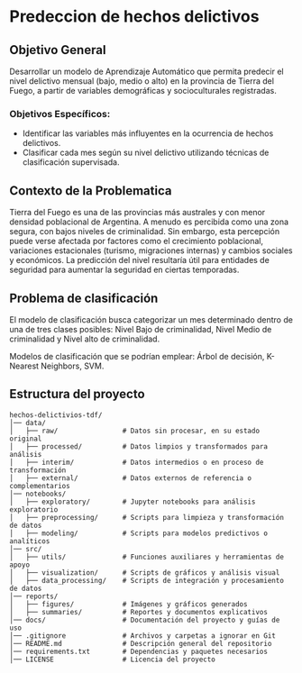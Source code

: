 
# Predeccion de hechos delictivos

## Objetivo General
Desarrollar un modelo de Aprendizaje Automático que permita predecir el nivel delictivo mensual (bajo, medio o alto) en la provincia de Tierra del Fuego, a partir de variables demográficas y socioculturales registradas.

### Objetivos Específicos:
- Identificar las variables más influyentes en la ocurrencia de hechos
delictivos.
- Clasificar cada mes según su nivel delictivo utilizando técnicas de
clasificación supervisada.


## Contexto de la Problematica
Tierra del Fuego es una de las provincias más australes y con menor densidad poblacional de Argentina. A menudo es percibida como una zona segura, con bajos niveles de criminalidad. Sin embargo, esta percepción puede verse afectada por factores como el crecimiento poblacional, variaciones estacionales (turismo, migraciones internas) y cambios sociales y económicos. La predicción del nivel resultaría útil para entidades de seguridad para aumentar la seguridad en ciertas temporadas.

## Problema de clasificación
El modelo de clasificación busca categorizar un mes determinado dentro de una de tres clases posibles: Nivel Bajo de criminalidad, Nivel Medio de criminalidad y Nivel alto de criminalidad.

Modelos de clasificación que se podrían emplear: Árbol de decisión, K-Nearest Neighbors, SVM.
## Estructura del proyecto

```text
hechos-delictivios-tdf/
│── data/
│   ├── raw/                # Datos sin procesar, en su estado original
│   ├── processed/          # Datos limpios y transformados para análisis
│   ├── interim/            # Datos intermedios o en proceso de transformación
│   ├── external/           # Datos externos de referencia o complementarios
│── notebooks/
│   ├── exploratory/        # Jupyter notebooks para análisis exploratorio
│   ├── preprocessing/      # Scripts para limpieza y transformación de datos
│   ├── modeling/           # Scripts para modelos predictivos o analíticos
│── src/
│   ├── utils/              # Funciones auxiliares y herramientas de apoyo
│   ├── visualization/      # Scripts de gráficos y análisis visual
│   ├── data_processing/    # Scripts de integración y procesamiento de datos
│── reports/
│   ├── figures/            # Imágenes y gráficos generados
│   ├── summaries/          # Reportes y documentos explicativos
│── docs/                   # Documentación del proyecto y guías de uso
│── .gitignore              # Archivos y carpetas a ignorar en Git
│── README.md               # Descripción general del repositorio
│── requirements.txt        # Dependencias y paquetes necesarios
│── LICENSE                 # Licencia del proyecto
```
